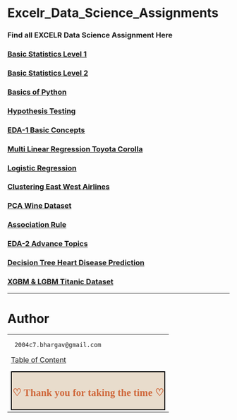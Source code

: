 # Excelr_Data_Science_Assignments

### Find all EXCELR Data Science Assignment Here

### [Basic Statistics Level 1](https://github.com/BhargavSimha25/Basic_stats_1)

### [Basic Statistics Level 2](https://github.com/BhargavSimha25/Confidence-Interval)

### [Basics of Python](https://github.com/BhargavSimha25/Basics-of-python)

### [Hypothesis Testing](https://github.com/BhargavSimha25/Hypothesis_Testing)

### [EDA-1 Basic Concepts](https://github.com/BhargavSimha25/EDA-Concept)

### [Multi Linear Regression Toyota Corolla](https://github.com/BhargavSimha25/Multi-Linear-Regression)

### [Logistic Regression](https://github.com/BhargavSimha25/Logistics-Regression)

### [Clustering East West Airlines](https://github.com/BhargavSimha25/Clustering_Assignment)

### [PCA Wine Dataset](https://github.com/BhargavSimha25/PCA_Assignment)

### [Association Rule](https://github.com/BhargavSimha25/Association_rule)

### [EDA-2 Advance Topics](https://github.com/BhargavSimha25/EDA-2)

### [Decision Tree Heart Disease Prediction](https://github.com/BhargavSimha25/Decision-Tree)

### [XGBM & LGBM Titanic Dataset](https://github.com/BhargavSimha25/LGBM-XGBM)


---------------------------------------------------------------------------------------------------------------------------------------------------------------------------------------------------------------------

# Author

<table>
<tr>
<td>
     
     2004c7.bhargav@gmail.com


[Table of Content](#0.1)

<div style="display:fill;
            border-radius: false;
            border-style: solid;
            border-color:#000000;
            border-style: false;
            border-width: 2px;
            color:#CF673A;
            font-size:15px;
            font-family: Georgia;
            background-color:#E8DCCC;
            text-align:center;
            letter-spacing:0.1px;
            padding: 0.1em;">

**<h2>♡ Thank you for taking the time ♡**
